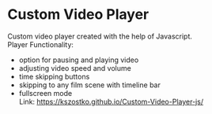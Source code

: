 # Custom Video Player

Custom video player created with the help of Javascript.  
Player Functionality:

-   option for pausing and playing video
-   adjusting video speed and volume
-   time skipping buttons
-   skipping to any film scene with timeline bar
-   fullscreen mode  
    Link: https://kszostko.github.io/Custom-Video-Player-js/
